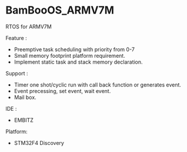 # BamBooOS_ARMV7M
RTOS for ARMV7M

Feature :

  - Preemptive task scheduling with priority from 0-7 
  - Small memory footprint platform requirement.
  - Implement static task and stack memory declaration.

Support :
  
  - Timer one shot/cyclic run with call back function or generates event.
  - Event precessing, set event, wait event.
  - Mail box.
  
IDE :
  
  - EMBITZ

Platform:

  - STM32F4 Discovery

